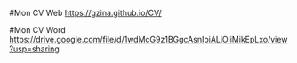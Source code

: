 #Mon CV Web 
https://gzina.github.io/CV/

#Mon CV Word
https://drive.google.com/file/d/1wdMcG9z1BGgcAsnIpiALjOliMikEpLxo/view?usp=sharing

